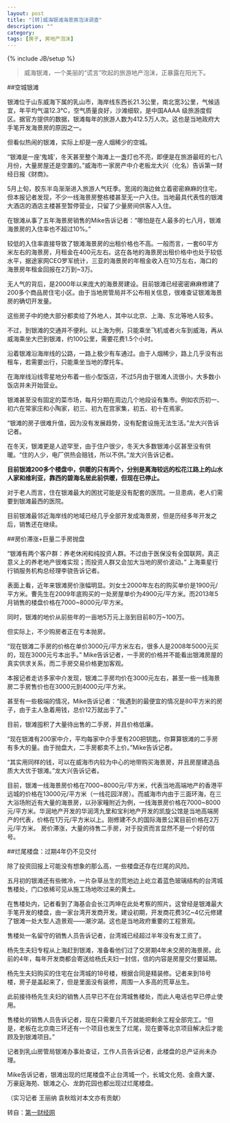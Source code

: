 ```yaml
---
layout: post
title: "[转]威海银滩海景房泡沫调查"
description: ""
category: 
tags: [房子, 房地产泡沫]
---
```

{% include JB/setup %}

> 威海银滩，一个美丽的“谎言”吹起的旅游地产泡沫，正暴露在阳光下。

##空城银滩

银滩位于山东威海下属的乳山市，海岸线东西长21.3公里，南北宽3公里，气候适宜，年平均气温12.3℃，空气质量良好，沙滩细软，是中国AAAA 级旅游度假区。据官方提供的数据，银滩每年的旅游人数为412.5万人次。这也是当地政府大手笔开发海景房的原因之一。

但看似热闹的银滩，实际上却是一座人烟稀少的空城。

“银滩是一座‘鬼城’，冬天甚至整个海滩上一盏灯也不亮，即便是在旅游最旺的七八月份，大量房屋还是空置的。”威海市一家房产中介老板龙大兴（化名）告诉第一财经日报《财商》。

5月上旬，胶东半岛渐渐进入旅游人气旺季。宽阔的海边耸立着密密麻麻的住宅，但本报记者发现，不少一线海景房整栋楼甚至无一户入住。当地最具代表性的银滩大酒店的酒店主楼甚至暂停营业，只留了少量房间供客人入住。

在银滩从事了五年海景房销售的Mike告诉记者：“哪怕是在人最多的七八月，银滩海景房的入住率也不超过10%。”

较低的入住率直接导致了银滩海景房的出租价格也不高。一般而言，一套60平方米左右的海景房，月租金在400元左右。这在各地的海景房出租价格中也处于较低水平，据途家网CEO罗军统计，三亚的海景房的年租金收入在10万左右，海口的海景房年租金回报在2万到~3万。

无人气的背后，是2000年以来庞大的海景房建设。目前银滩已经密密麻麻修建了200多个商品房住宅小区。由于当地房管局并不公布相关信息，很难查证银滩海景房的确切开发量。

这些房子中的绝大部分都卖给了外地人，其中以北京、上海、东北等地人较多。

不过，到银滩的交通并不便利。以上海为例，只能乘坐飞机或者火车到威海，再从威海乘坐大巴到银滩，约100公里，需要花费1.5个小时。

沿着银滩沿海岸线的公路，一路上极少有车通过。由于人烟稀少，路上几乎没有出租车，若需要出行，只能乘坐当地的摩托车。

在海岸线沿线零星地分布着一些小型饭店，不过5月由于银滩人流很小，大多数小饭店并未开始营业。

银滩甚至没有固定的菜市场，每月分期在周边几个地段设有集市。例如农历初一、初六在常家庄和小陶家，初三、初九在宫家集，初五、初十在焉家。

“银滩的房子很难升值，因为没有发展趋势，没有配套设施无法生活。”龙大兴告诉记者。

在冬天，银滩更是人迹罕至，由于住户很少，冬天大多数银滩小区甚至没有供暖。“住的人少，电厂供热会赔钱，所以不供。”龙大兴告诉记者。

**目前银滩200多个楼盘中，供暖的只有两个，分别是离海较远的松花江路上的山水人家和维利亚，靠西的碧海名居此前供暖，但现在已停止。**

对于老人而言，住在银滩最大的困扰可能是没有配套的医院。一旦患病，老人们需要到银滩最西的医院。

目前银滩最邻近海岸线的地域已经几乎全部开发成海景房，但是历经多年开发之后，销售还在继续。

##房价滞涨+巨量二手房抛盘

“银滩有两个客户群：养老休闲和纯投资人群。不过由于医保没有全国联网，真正意义上的养老地产很难实现；而投资人群又会加大当地的房价波动。” 上海乘星行行销服务机构总经理李骁告诉记者。

表面上看，近年来银滩房价涨幅明显。刘女士2000年左右的购买单价是1900元/平方米。曹先生在2009年底购买的一处房屋单价为4900元/平方米。而2013年5月销售的楼盘价格在7000~8000元/平方米。

同时，银滩的地价从前些年的一亩地5万元上涨到目前80万~100万。

但实际上，不少购房者正在亏本抛房。

“现在银滩二手房的价格在单价3000元/平方米左右，很多人是2008年5000元买的，现在3000元亏本出手。” Mike告诉记者，一手房的价格并不能看出银滩房屋的真实供求关系，而二手房交易价格更加客观。

本报记者走访多家中介发现，银滩二手房均价在3000元左右，甚至一些一线海景房二手房售价也在3000元到4000元/平方米。

甚至有一些极端的情况，Mike告诉记者：“我遇到的最便宜的情况是80平方米的房子，由于主人急着用钱，总价12万就出手了。”

目前，银滩囤积了大量待出售的二手房，并且价格低廉。

“现在银滩有200家中介，平均每家中介手里有200把钥匙，你算算银滩的二手房有多大的量。由于抛盘大，二手房都卖不上价。”Mike告诉记者。

“其实用同样的钱，可以在威海市内较为中心的地带购买海景房，并且房屋建造品质大大优于银滩。”龙大兴告诉记者。

目前，银滩一线海景房价格在7000~8000元/平方米，代表当地高端地产的香港平远城的价格在13000元/平方米（一线花园洋房）。而威海市内由于三面环海，在三大浴场附近有大量的海景房，以孙家疃附近为例，一线海景房价格在7000~8000元/平方米。华润地产开发的华润湾九里和宝利地产开发的凯旋公馆是当地高端房产的代表，价格在1万元/平方米以上。刚修建不久的国际海景公寓目前价格在2万元/平方米。
房价滞涨，大量的待售二手房，对于投资而言显然不是一个好的信号。

##烂尾楼盘：过期4年仍不见交付

除了投资回报上可能没有想象的那么高，一些楼盘还存在烂尾的风险。

五月初的银滩还有些微冷，一片杂草丛生的荒地边上屹立着蓝色玻璃结构的台湾城售楼处，门口依稀可见从施工场地吹过来的黄土。

在售楼处内，记者看到了海基会会长江丙坤在此处考察的照片。这曾经是银滩最大手笔开发的楼盘，由一家台湾开发商开发。建设初期，开发商花费3亿~4亿元修建了银滩一处大型人造景观——潮汐湖。这也是当地政府重要的工程景观。

售楼处一名留守的销售人员告诉记者，台湾城已经超过半年没有发工资了。

杨先生夫妇专程从上海赶到银滩，准备看他们过了交房期4年未交房的海景房。此前的4年，每年开发商都会寄送给杨氏夫妇一封信，信的内容是房屋交付要延期。

杨先生夫妇购买的住宅在台湾城的18号楼，根据合同是精装修。记者来到18号楼，房子是盖起来了，但是里面没有装修，周围一人多高的荒草丛生。

此前接待杨先生夫妇的销售人员早已不在台湾城售楼处，而此人电话也早已停止使用。

售楼处的销售人员告诉记者，现在只需要几千万就能把剩余工程全部完工。“但是，老板在北京南三环还有一个项目也发生了烂尾，现在要等北京项目解决后才能顾及到银滩项目。”

记者到乳山房管局银滩办事处查证，工作人员告诉记者，此楼盘的总产证尚未办理。

Mike告诉记者，银滩出现的烂尾楼盘不止台湾城一个，长城文化苑、金鼎大厦、万豪庭海苑、银滩之心、龙韵花园也都出现过烂尾楼盘。

（实习记者 王丽纳 袁秋晗对本文亦有贡献）

转自：[第一财经网](http://www.yicai.com/news/2013/05/2712772.html)
